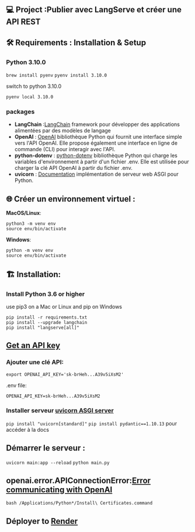 ## 💻 Project :Publier avec LangServe et créer une API REST 


## 🛠️ Requirements : Installation & Setup

### Python 3.10.0

`brew install pyenv`
`pyenv install 3.10.0`

switch to python 3.10.0

`pyenv local 3.10.0`

### packages

- **LangChain** :[LangChain](https://www.langchain.com/) framework pour développer des applications alimentées par des modèles de langage
- **OpenAI** : [OpenAI](https://python.langchain.com/docs/integrations/platforms/openai)  bibliothèque Python qui fournit une interface simple vers l'API OpenAI. Elle propose également une interface en ligne de commande (CLI) pour interagir avec l'API.
- **python-dotenv** : [python-dotenv](https://pypi.org/project/python-dotenv/) bibliothèque Python qui charge les variables d'environnement à partir d'un fichier .env. Elle est utilisée pour charger la clé API OpenAI à partir du fichier .env.
- **uvicorn** : [Documentation](https://www.uvicorn.org/) implémentation de serveur web ASGI pour Python.


## 🌐 Créer un environnement virtuel :

**MacOS/Linux**:

```
python3 -m venv env
source env/bin/activate

```

**Windows**:

```
python -m venv env
source env/bin/activate
```

## 🏗️ Installation:

### Install Python 3.6 or higher

use pip3 on a Mac or Linux and pip on Windows

```
pip install -r requirements.txt
pip install --upgrade langchain
pip install "langserve[all]"
```

## [Get an API key](https://platform.openai.com/account/api-keys)

### Ajouter une clé API:

`export OPENAI_API_KEY='sk-brHeh...A39v5iXsM2'`

.env file:

```
OPENAI_API_KEY=sk-brHeh...A39v5iXsM2
```

### Installer serveur [uvicorn ASGI server](https://www.uvicorn.org/)
`pip install "uvicorn[standard]"`
`pip install pydantic==1.10.13` pour accéder à la docs

## Démarrer le serveur :
`uvicorn main:app --reload`
`python main.py`

## openai.error.APIConnectionError:[Error communicating with OpenAI](https://stackoverflow.com/questions/75920597/openai-error-apiconnectionerror-error-communicating-with-openai)

`bash /Applications/Python*/Install\ Certificates.command`

## Déployer to [Render](https://docs.render.com/deploy-fastapi)